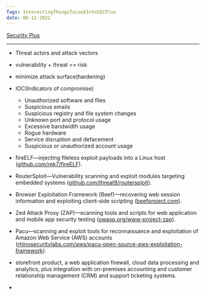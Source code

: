 ```yaml
---
Tags: InterestingThingsToLookIntoSECPlus
date: 06-12-2022
---
```


[Security Plus](../SecurityPlus/SecurityPlus.md)

---


- Threat actors and attack vectors
- vulnerability + threat == risk
- minimize attack surface(hardening)
- IOC(Indicators of compromise)
	-  Unauthorized software and files
	-   Suspicious emails
	-   Suspicious registry and file system changes
	-   Unknown port and protocol usage
	-   Excessive bandwidth usage
	-   Rogue hardware
	-   Service disruption and defacement
	-   Suspicious or unauthorized account usage

-   fireELF—injecting fileless exploit payloads into a Linux host ([github.com/rek7/fireELF](https://github.com/rek7/fireELF)).
-   RouterSploit—Vulnerability scanning and exploit modules targeting embedded systems ([github.com/threat9/routersploit](https://github.com/threat9/routersploit)).
-   Browser Exploitation Framework (Beef)—recovering web session information and exploiting client-side scripting ([beefproject.com](https://beefproject.com/)).
-   Zed Attack Proxy (ZAP)—scanning tools and scripts for web application and mobile app security testing ([owasp.org/www-project-zap](https://owasp.org/www-project-zap/)).
-   Pacu—scanning and exploit tools for reconnaissance and exploitation of Amazon Web Service (AWS) accounts ([rhinosecuritylabs.com/aws/pacu-open-source-aws-exploitation-framework](https://rhinosecuritylabs.com/aws/pacu-open-source-aws-exploitation-framework/)).
- storefront product, a web application firewall, cloud data processing and analytics, plus integration with on-premises accounting and customer relationship management (CRM) and support ticketing systems.
- 
